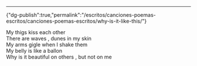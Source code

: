 ---
{"dg-publish":true,"permalink":"/escritos/canciones-poemas-escritos/canciones-poemas-escritos/why-is-it-like-this/"}

 


My thigs kiss each other  
There are waves , dunes in my skin  
My arms gigle when I shake them  
My belly is like a ballon  
Why is it beautiful on others , but not on me

